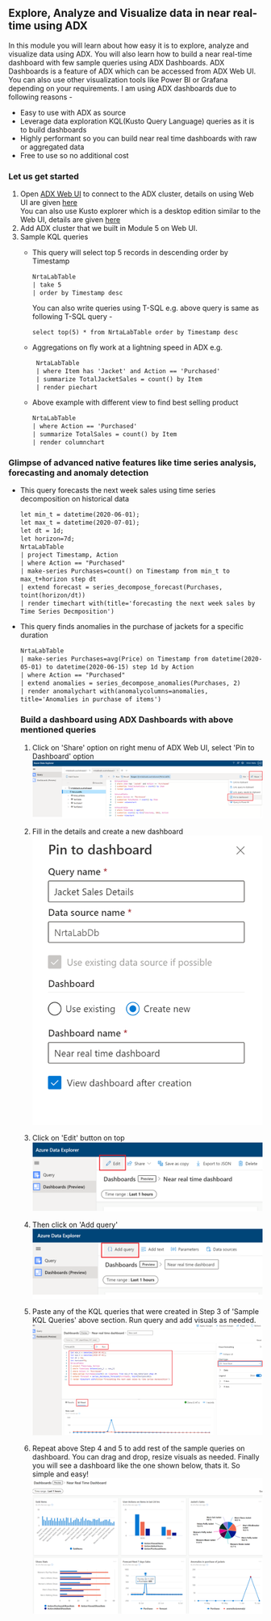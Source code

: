## Explore, Analyze and Visualize data in near real-time using ADX 
In this module you will learn about how easy it is to explore, analyze and visualize data using ADX. You will also learn how to build a near real-time dashboard with few sample queries using ADX Dashboards. ADX Dashboards is a feature of ADX which can be accessed from ADX Web UI. You can also use other visualization tools like Power BI or Grafana depending on your requirements. 
I am using ADX dashboards due to following reasons -
   - Easy to use with ADX as source
   - Leverage data exploration KQL(Kusto Query Language) queries as it is to build dashboards
   - Highly performant so you can build near real time dashboards with raw or aggregated data
   - Free to use so no additional cost

### Let us get started
1. Open [ADX Web UI](https://dataexplorer.azure.com/) to connect to the ADX cluster, details on using Web UI are given [here](https://docs.microsoft.com/en-us/azure/data-explorer/web-query-data)<br/>
You can also use Kusto explorer which is a desktop edition similar to the Web UI, details are given [here](https://docs.microsoft.com/en-us/azure/data-explorer/kusto/tools/kusto-explorer)
2. Add ADX cluster that we built in Module 5 on Web UI.
3. Sample KQL queries 
   - This query will select top 5 records in descending order by Timestamp 
     ```
     NrtaLabTable
     | take 5 
     | order by Timestamp desc  
     ```
     You can also write queries using T-SQL e.g. above query is same as following T-SQL query -
     ```
     select top(5) * from NrtaLabTable order by Timestamp desc
     ```
     
   - Aggregations on fly work at a lightning speed in ADX e.g. 
     ```
      NrtaLabTable 
      | where Item has 'Jacket' and Action == 'Purchased'
      | summarize TotalJacketSales = count() by Item
      | render piechart 
     ```
     
    - Above example with different view to find best selling product 
      ```
      NrtaLabTable 
      | where Action == 'Purchased'
      | summarize TotalSales = count() by Item
      | render columnchart  
      ```
### Glimpse of advanced native features like time series analysis, forecasting and anomaly detection
- This query forecasts the next week sales using time series decomposition on historical data
    ```
   let min_t = datetime(2020-06-01);
   let max_t = datetime(2020-07-01);
   let dt = 1d;
   let horizon=7d;
   NrtaLabTable
   | project Timestamp, Action 
   | where Action == "Purchased"
   | make-series Purchases=count() on Timestamp from min_t to max_t+horizon step dt  
   | extend forecast = series_decompose_forecast(Purchases, toint(horizon/dt))
   | render timechart with(title='forecasting the next week sales by Time Series Decmposition')
    ```
- This query finds anomalies in the purchase of jackets for a specific duration
    ```
   NrtaLabTable
   | make-series Purchases=avg(Price) on Timestamp from datetime(2020-05-01) to datetime(2020-06-15) step 1d by Action
   | where Action == "Purchased"
   | extend anomalies = series_decompose_anomalies(Purchases, 2)
   | render anomalychart with(anomalycolumns=anomalies, title='Anomalies in purchase of items')
    ```
  
  ### Build a dashboard using ADX Dashboards with above mentioned queries
  1. Click on 'Share' option on right menu of ADX Web UI, select 'Pin to Dashboard' option
  ![](../images/Dashboard1.png)
  2. Fill in the details and create a new dashboard
  ![](../images/Dashboard2.png)
  3. Click on 'Edit' button on top
  ![](../images/Dashboard3.png)
  4. Then click on 'Add query'
  ![](../images/Dashboard4.png)
  5. Paste any of the KQL queries that were created in Step 3 of 'Sample KQL Queries' above section. Run query and add visuals as needed.
  ![](../images/Dashboard5.png)

  6. Repeat above Step 4 and 5 to add rest of the sample queries on dashboard. You can drag and drop, resize visuals as needed. Finally you will see a dashboard like the one shown below, thats it. So simple and easy!
  ![](../images/Dashboard.png)


